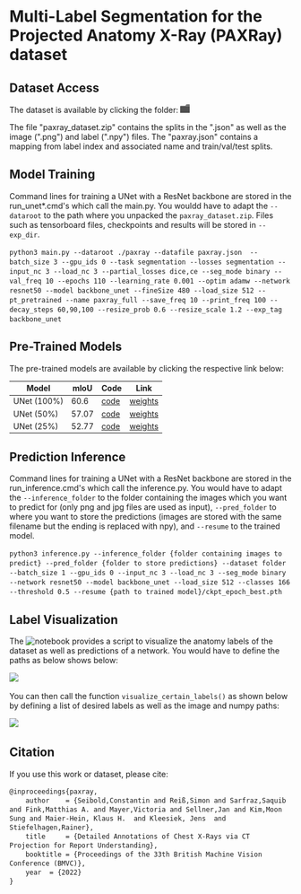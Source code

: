 # Multi-Label Segmentation for the Projected Anatomy X-Ray (PAXRay) dataset

## Dataset Access

<p>The dataset is available by clicking the folder:
<a href="https://drive.google.com/drive/folders/1rzlsZ0bfByRMBoywOPWZW08GNgIwCU9P?usp=sharing"><img src="https://github.com/ConstantinSeibold/constantinseibold.github.io/blob/master/_images/common/folder(1).png?raw=true" height="15"></a></p>

The file "paxray_dataset.zip"  contains the splits in the ".json" as well as the image (".png") and label (".npy") files. The "paxray.json" contains a mapping from label index and associated name and train/val/test splits.

## Model Training

Command lines for training a UNet with a ResNet backbone are stored in the run_unet*.cmd's which call the main.py. You wouldd have to adapt the ```--dataroot``` to the path where you unpacked the ```paxray_dataset.zip```. Files such as tensorboard files, checkpoints and results will be stored in ```--exp_dir```.

```python3 main.py --dataroot ./paxray --datafile paxray.json  --batch_size 3 --gpu_ids 0 --task segmentation --losses segmentation --input_nc 3 --load_nc 3 --partial_losses dice,ce --seg_mode binary --val_freq 10 --epochs 110 --learning_rate 0.001 --optim adamw --network resnet50 --model backbone_unet --fineSize 480 --load_size 512 --pt_pretrained --name paxray_full --save_freq 10 --print_freq 100 --decay_steps 60,90,100 --resize_prob 0.6 --resize_scale 1.2 --exp_tag backbone_unet```

## Pre-Trained Models

<p>The pre-trained models are available by clicking the respective link below:</p>
<table>
<thead>
<tr>
<th>Model</th>
<th>mIoU</th>
<th>Code</th>
<th>Link</th>
</tr>
</thead>
<tbody>
<tr>
<td>UNet (100%)</td>
<td>60.6</td>
<td><a href="https://github.com/ConstantinSeibold/multilabel_segmentation_paxray">code</a></td>
<td><a href="https://drive.google.com/drive/folders/1JjWv_Ips_8CKbREk68JY-YMpu_lXu5Sa?usp=sharing">weights</a></td>
</tr>
<tr>
<td>UNet (50%)</td>
<td>57.07</td>
<td><a href="https://github.com/ConstantinSeibold/multilabel_segmentation_paxray">code</a></td>
<td><a href="https://drive.google.com/drive/folders/1JjWv_Ips_8CKbREk68JY-YMpu_lXu5Sa?usp=sharing">weights</a></td>
</tr>
<tr>
<td>UNet (25%)</td>
<td> 52.77 </td>
<td><a href="https://github.com/ConstantinSeibold/multilabel_segmentation_paxray">code</a></td>
<td><a href="https://drive.google.com/drive/folders/1JjWv_Ips_8CKbREk68JY-YMpu_lXu5Sa?usp=sharing">weights</a></td>
</tr>
</tbody>
</table>

## Prediction Inference

Command lines for training a UNet with a ResNet backbone are stored in the run_inference.cmd's which call the inference.py. You would have to adapt the ```--inference_folder``` to the folder containing the images which you want to predict for (only png and jpg files are used as input), ```--pred_folder``` to where you want to store the predictions (images are stored with the same filename but the ending is replaced with npy), and ```--resume``` to the trained model.


```python3 inference.py --inference_folder {folder containing images to predict} --pred_folder {folder to store predictions} --dataset folder --batch_size 1 --gpu_ids 0 --input_nc 3 --load_nc 3 --seg_mode binary --network resnet50 --model backbone_unet --load_size 512 --classes 166 --threshold 0.5 --resume {path to trained model}/ckpt_epoch_best.pth```

## Label Visualization

The ![notebook](https://github.com/ConstantinSeibold/multilabel_segmentation_paxray/blob/main/VisualizeLabels.ipynb) provides a script to visualize the anatomy labels of the dataset as well as predictions of a network. You would have to define the paths as below shows below:

<img src="https://raw.githubusercontent.com/ConstantinSeibold/multilabel_segmentation_paxray/main/images/define_paths.png?token=GHSAT0AAAAAABWEYES2PLAIJTUBEOBYAAA6Y2AVP3Q" width=80% height=auto>

You can then call the function ```visualize_certain_labels()``` as shown below by defining a list of desired labels as well as the image and numpy paths:

<img src="https://raw.githubusercontent.com/ConstantinSeibold/multilabel_segmentation_paxray/main/images/labels.png?token=GHSAT0AAAAAABWEYES3NVMLEUZI6YW5VUX2Y2AVQCQ" width=80% height=auto>


## Citation

<p>If you use this work or dataset, please cite:</p>
<pre><code class="lang-latex">@inproceedings{paxray,
    author    = {Seibold,Constantin <span class="hljs-keyword">and </span>Reiß,Simon <span class="hljs-keyword">and </span>Sarfraz,Saquib <span class="hljs-keyword">and </span>Fink,Matthias A. <span class="hljs-keyword">and </span>Mayer,Victoria <span class="hljs-keyword">and </span>Sellner,<span class="hljs-keyword">Jan </span><span class="hljs-keyword">and </span>Kim,Moon Sung <span class="hljs-keyword">and </span>Maier-Hein, Klaus H.  <span class="hljs-keyword">and </span>Kleesiek, <span class="hljs-keyword">Jens </span> <span class="hljs-keyword">and </span>Stiefelhagen,Rainer}, 
    title     = {Detailed Annotations of Chest X-Rays via CT Projection for Report Understanding}, 
    <span class="hljs-keyword">booktitle </span>= {Proceedings of the <span class="hljs-number">33</span>th <span class="hljs-keyword">British </span>Machine Vision Conference (<span class="hljs-keyword">BMVC)},
</span>    year  = {<span class="hljs-number">2022</span>}
}
</code></pre>
